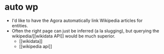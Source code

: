 # auto wp

- I'd like to have the Agora automatically link Wikipedia articles for entities.
- Often the right page can just be inferred (a la slugging), but querying the wikipedia/[[wikidata API]] would be much superior.
  - [[wikidata]]
  - [[wikipedia api]]

